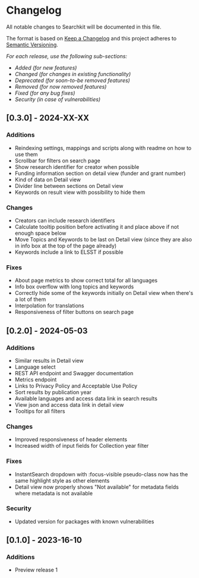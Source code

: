 # Changelog

All notable changes to Searchkit will be documented in this file.

The format is based on [Keep a Changelog](http://keepachangelog.com/en/1.0.0/)
and this project adheres to [Semantic Versioning](http://semver.org/spec/v2.0.0.html).

*For each release, use the following sub-sections:*

- *Added (for new features)*
- *Changed (for changes in existing functionality)*
- *Deprecated (for soon-to-be removed features)*
- *Removed (for now removed features)*
- *Fixed (for any bug fixes)*
- *Security (in case of vulnerabilities)*

## [0.3.0] - 2024-XX-XX

### Additions

- Reindexing settings, mappings and scripts along with readme on how to use them
- Scrollbar for filters on search page
- Show research identifier for creator when possible
- Funding information section on detail view (funder and grant number)
- Kind of data on Detail view
- Divider line between sections on Detail view
- Keywords on result view with possibility to hide them

### Changes

- Creators can include research identifiers
- Calculate tooltip position before activating it and place above if not enough space below
- Move Topics and Keywords to be last on Detail view (since they are also in info box at the top of the page already)
- Keywords include a link to ELSST if possible

### Fixes

- About page metrics to show correct total for all languages
- Info box overflow with long topics and keywords
- Correctly hide some of the keywords initially on Detail view when there's a lot of them
- Interpolation for translations
- Responsiveness of filter buttons on search page

## [0.2.0] - 2024-05-03

### Additions

- Similar results in Detail view
- Language select
- REST API endpoint and Swagger documentation
- Metrics endpoint
- Links to Privacy Policy and Acceptable Use Policy
- Sort results by publication year
- Available languages and access data link in search results
- View json and access data link in detail view
- Tooltips for all filters

### Changes

- Improved responsiveness of header elements
- Increased width of input fields for Collection year filter

### Fixes

- InstantSearch dropdown with :focus-visible pseudo-class now has the same highlight style as other elements
- Detail view now properly shows "Not available" for metadata fields where metadata is not available

### Security

- Updated version for packages with known vulnerabilities

## [0.1.0] - 2023-16-10

### Additions

- Preview release 1

